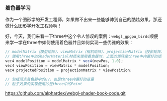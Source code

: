 ### 着色器学习
作为一个图形学的开发工程师，如果做不出来一些能够帅到自己的酷炫效果，那还做什么图形学开发工程师啊！

好，今天，我们来看一下three中这个令人惊叹的案例：`webgl_gpgpu_birds`顺便来学一学在three中如何使用着色器并且如何实现一些优雅的效果：

```ts
// modelMatrix（模型矩阵）、viewMatrix（相机矩阵）、projectionMatrix（投影矩阵）
// 使用three中的ShaderMaterial材质来使用着色器时，上面的矩阵是three中内置好的矩阵变量
vec4 modelPosition = modelMatrix * vec4(newPos, 1.0);
vec4 viewPosition = viewMatrix * modelPosition;
vec4 projectedPosition = projectionMatrix * viewPosition;

// 包括顶点着色器中的uv，也是three内置好的变量
// 粒子效果的实现使用的是three中的Point
```




https://github.com/alphardex/webgl-shader-book-code.git

